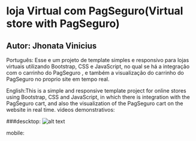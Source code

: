 # loja Virtual com PagSeguro(Virtual store with PagSeguro) 
## Autor: Jhonata Vinicius 
Português: Esse e um projeto de template simples e responsivo para lojas virtuais utilizando Bootstrap, CSS e JavaScript, no qual se há a integração com o carrinho do PagSeguro , e também a visualização do carrinho do PagSeguro no proprio site em tempo real.

English:This is a simple and responsive template project for online stores using Bootstrap, CSS and JavaScript, in which there is integration with the PagSeguro cart, and also the visualization of the PagSeguro cart on the website in real time.
videos demonstrativos:

###descktop:
![alt text](https://github.com/jhony2488/Online-Store-With-PagSeguro/blob/master/video/descktop.gif "Video demonstrativo")

mobile:

